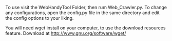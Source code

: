 To use visit the WebHandyTool Folder, then rum Web_Crawler.py. To change any configurations, open the config.py file in the same directory and edit the config options to your liking.

You will need wget install on your computer, to use the download resources feature.
Download at http://www.gnu.org/software/wget/ 